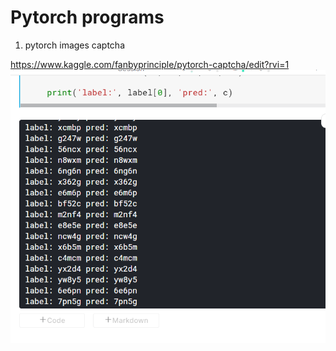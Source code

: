 # Pytorch programs

1. pytorch images captcha 

https://www.kaggle.com/fanbyprinciple/pytorch-captcha/edit?rvi=1
![](captcha_output.png)